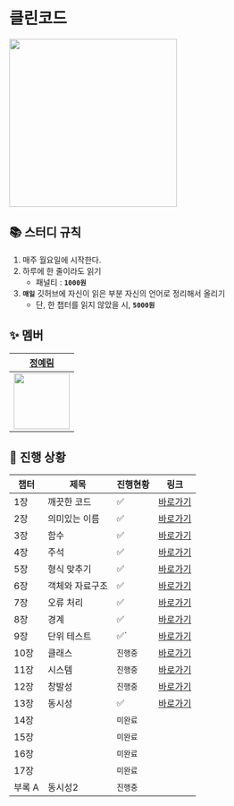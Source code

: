 # 클린코드
<img src="https://image.yes24.com/goods/11681152/XL" width="300">

## 📚 스터디 규칙

1. 매주 월요일에 시작한다.
2. 하루에 한 줄이라도 읽기
    - 패널티 : **`1000원`**
3. **`매일`** 깃허브에 자신이 읽은 부분 자신의 언어로 정리해서 올리기
    - 단, 한 챕터를 읽지 않았을 시, **`5000원`**

## ✨ 멤버

| <a href="https://github.com/yel-m"> 정예림 |
| --- |
| <img src="https://github.com/yel-m.png" width="100"> |

## 📌 진행 상황

| 챕터        | 제목           | 진행현황 | 링크     |
| -------     | -------------- | -------- | -------- |
| 1장         | 깨끗한 코드    | ✅   | [바로가기](https://github.com/star-books-coffee/clean-code/tree/main/1%EC%9E%A5) |        
| 2장         | 의미있는 이름  | ✅ | [바로가기](https://github.com/star-books-coffee/clean-code/tree/main/2%EC%9E%A5)         |
| 3장         | 함수           | ✅ | [바로가기](https://github.com/star-books-coffee/clean-code/tree/main/3%EC%9E%A5)         |
| 4장         | 주석           | ✅ | [바로가기](https://github.com/star-books-coffee/clean-code/tree/main/4%EC%9E%A5)         |
| 5장         | 형식 맞추기    | ✅ | [바로가기](https://github.com/star-books-coffee/clean-code/tree/main/5%EC%9E%A5)         |
| 6장         | 객체와 자료구조 | ✅ | [바로가기](https://github.com/star-books-coffee/clean-code/tree/main/6%EC%9E%A5)         |
| 7장         | 오류 처리       | ✅ | [바로가기](https://github.com/star-books-coffee/clean-code/tree/main/7%EC%9E%A5)         |
| 8장         |  경계           | ✅ | [바로가기](https://github.com/star-books-coffee/clean-code/tree/main/8%EC%9E%A5)         |
| 9장         |  단위 테스트    | ✅` | [바로가기](https://github.com/star-books-coffee/clean-code/tree/main/9%EC%9E%A5)         |
| 10장        |  클래스         | `진행중` | [바로가기](https://github.com/star-books-coffee/clean-code/tree/main/10%EC%9E%A5)        |
| 11장        |  시스템         | `진행중` | [바로가기](https://github.com/star-books-coffee/clean-code/tree/main/11%EC%9E%A5)        |
| 12장        |  창발성          | `진행중` |[바로가기](https://github.com/star-books-coffee/clean-code/tree/main/12%EC%9E%A5)       |
| 13장        |  동시성          | ✅     |[바로가기](https://github.com/star-books-coffee/clean-code/tree/main/13%EC%9E%A5)        |
| 14장        |                | `미완료` |          |
| 15장        |                | `미완료` |          |
| 16장        |                | `미완료` |          |
| 17장        |                | `미완료` |          |
| 부록 A       | 동시성2         | `진행중` |          |

